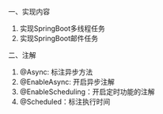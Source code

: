 一、实现内容
1. 实现SpringBoot多线程任务
2. 实现SpringBoot邮件任务

二、注解
1. @Async: 标注异步方法
2. @EnableAsync: 开启异步注解
3. @EnableScheduling：开启定时功能的注解
4. @Scheduled：标注执行时间